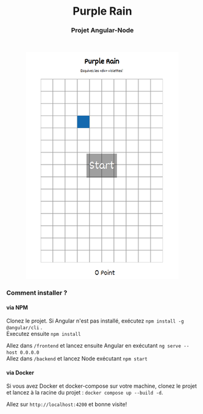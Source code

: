 <h1 align="center">Purple Rain</h1>
<h3 align="center">Projet Angular-Node</h3>
<br>
<p align="center">
    <img src="./frontend/src/assets/purple-rain.png" width="400">
</p>

### Comment installer ?
#### via NPM
Clonez le projet. Si Angular n'est pas installé, exécutez `npm install -g @angular/cli` .
<br>Executez ensuite `npm install`

Allez dans ```/frontend``` et lancez ensuite Angular en exécutant `ng serve --host 0.0.0.0`
<br>Allez dans ```/backend``` et lancez Node exécutant `npm start`

#### via Docker

Si vous avez Docker et docker-compose sur votre machine, clonez le projet et lancez à la racine du projet : `docker compose up --build -d`.

Allez sur `http://localhost:4200` et bonne visite!